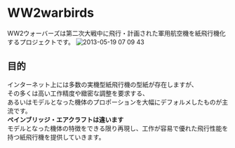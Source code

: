 # WW2warbirds
WW2ウォーバーズは第二次大戦中に飛行・計画された軍用航空機を紙飛行機化するプロジェクトです。
![2013-05-19 07 09 43](https://user-images.githubusercontent.com/47918991/53297658-dc92bd00-3864-11e9-8de8-b2d956981e0f.jpg)

## 目的
インターネット上には多数の実機型紙飛行機の型紙が存在しますが、  
その多くは高い工作精度や緻密な調整を要求する、  
あるいはモデルとなった機体のプロポーションを大幅にデフォルメしたものが主流です。  
**ペインブリッジ・エアクラフトは違います**  
モデルとなった機体の特徴をできる限り再現し、工作が容易で優れた飛行性能を持つ紙飛行機を提供していきます。



